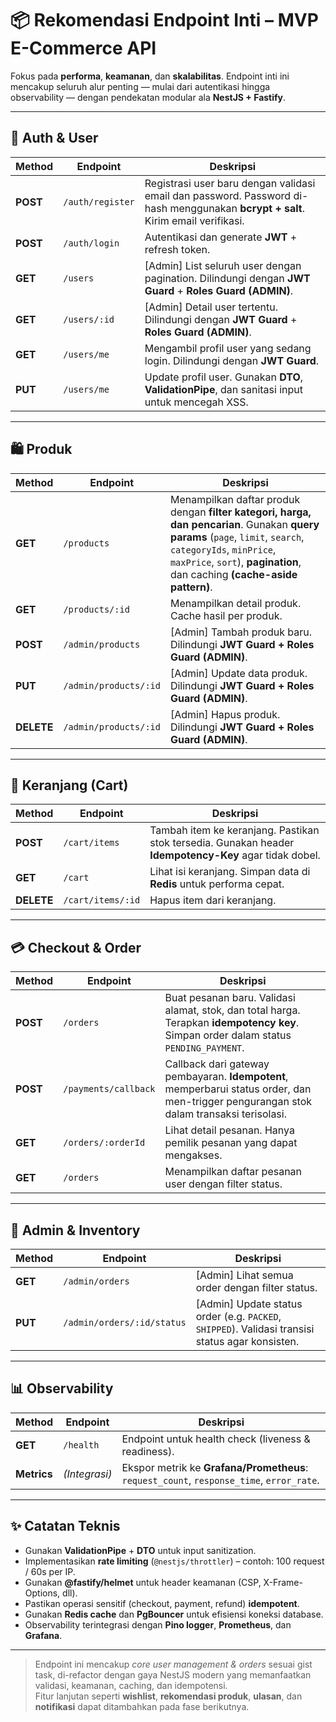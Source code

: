# 📦 Rekomendasi Endpoint Inti – MVP E-Commerce API

Fokus pada **performa**, **keamanan**, dan **skalabilitas**. Endpoint inti ini mencakup seluruh alur penting — mulai dari autentikasi hingga observability — dengan pendekatan modular ala **NestJS + Fastify**.

---

## 🔐 Auth & User

| Method   | Endpoint         | Deskripsi                                                                                                                        |
| -------- | ---------------- | -------------------------------------------------------------------------------------------------------------------------------- |
| **POST** | `/auth/register` | Registrasi user baru dengan validasi email dan password. Password di-hash menggunakan **bcrypt + salt**. Kirim email verifikasi. |
| **POST** | `/auth/login`    | Autentikasi dan generate **JWT** + refresh token.                                                                                |
| **GET**  | `/users`         | [Admin] List seluruh user dengan pagination. Dilindungi dengan **JWT Guard** + **Roles Guard (ADMIN)**.                          |
| **GET**  | `/users/:id`     | [Admin] Detail user tertentu. Dilindungi dengan **JWT Guard** + **Roles Guard (ADMIN)**.                                         |
| **GET**  | `/users/me`      | Mengambil profil user yang sedang login. Dilindungi dengan **JWT Guard**.                                                        |
| **PUT**  | `/users/me`      | Update profil user. Gunakan **DTO**, **ValidationPipe**, dan sanitasi input untuk mencegah XSS.                                  |

---

## 🛍️ Produk

| Method     | Endpoint              | Deskripsi                                                                                                                                                    |
| ---------- | --------------------- | ------------------------------------------------------------------------------------------------------------------------------------------------------------ |
| **GET**    | `/products`           | Menampilkan daftar produk dengan **filter kategori, harga, dan pencarian**. Gunakan **query params** (`page`, `limit`, `search`, `categoryIds`, `minPrice`, `maxPrice`, `sort`), **pagination**, dan caching **(cache-aside pattern)**. |
| **GET**    | `/products/:id`       | Menampilkan detail produk. Cache hasil per produk.                                                                                                           |
| **POST**   | `/admin/products`     | [Admin] Tambah produk baru. Dilindungi **JWT Guard + Roles Guard (ADMIN)**.                                                                                  |
| **PUT**    | `/admin/products/:id` | [Admin] Update data produk. Dilindungi **JWT Guard + Roles Guard (ADMIN)**.                                                                                  |
| **DELETE** | `/admin/products/:id` | [Admin] Hapus produk. Dilindungi **JWT Guard + Roles Guard (ADMIN)**.                                                                                        |

---

## 🛒 Keranjang (Cart)

| Method     | Endpoint          | Deskripsi                                                                                       |
| ---------- | ----------------- | ----------------------------------------------------------------------------------------------- |
| **POST**   | `/cart/items`     | Tambah item ke keranjang. Pastikan stok tersedia. Gunakan header **Idempotency-Key** agar tidak dobel. |
| **GET**    | `/cart`           | Lihat isi keranjang. Simpan data di **Redis** untuk performa cepat.                             |
| **DELETE** | `/cart/items/:id` | Hapus item dari keranjang.                                                                      |

---

## 💳 Checkout & Order

| Method   | Endpoint             | Deskripsi                                                                                                                                |
| -------- | -------------------- | ---------------------------------------------------------------------------------------------------------------------------------------- |
| **POST** | `/orders`            | Buat pesanan baru. Validasi alamat, stok, dan total harga. Terapkan **idempotency key**. Simpan order dalam status `PENDING_PAYMENT`.    |
| **POST** | `/payments/callback` | Callback dari gateway pembayaran. **Idempotent**, memperbarui status order, dan men-trigger pengurangan stok dalam transaksi terisolasi. |
| **GET**  | `/orders/:orderId`   | Lihat detail pesanan. Hanya pemilik pesanan yang dapat mengakses.                                                                        |
| **GET**  | `/orders`            | Menampilkan daftar pesanan user dengan filter status.                                                                                    |

---

## 🧾 Admin & Inventory

| Method  | Endpoint                   | Deskripsi                                                                                        |
| ------- | -------------------------- | ------------------------------------------------------------------------------------------------ |
| **GET** | `/admin/orders`            | [Admin] Lihat semua order dengan filter status.                                                  |
| **PUT** | `/admin/orders/:id/status` | [Admin] Update status order (e.g. `PACKED`, `SHIPPED`). Validasi transisi status agar konsisten. |

---

## 📊 Observability

| Method      | Endpoint      | Deskripsi                                                                                |
| ----------- | ------------- | ---------------------------------------------------------------------------------------- |
| **GET**     | `/health`     | Endpoint untuk health check (liveness & readiness).                                      |
| **Metrics** | _(Integrasi)_ | Ekspor metrik ke **Grafana/Prometheus**: `request_count`, `response_time`, `error_rate`. |

---

## ✨ Catatan Teknis

- Gunakan **ValidationPipe** + **DTO** untuk input sanitization.
- Implementasikan **rate limiting** (`@nestjs/throttler`) – contoh: 100 request / 60s per IP.
- Gunakan **@fastify/helmet** untuk header keamanan (CSP, X-Frame-Options, dll).
- Pastikan operasi sensitif (checkout, payment, refund) **idempotent**.
- Gunakan **Redis cache** dan **PgBouncer** untuk efisiensi koneksi database.
- Observability terintegrasi dengan **Pino logger**, **Prometheus**, dan **Grafana**.

---

> Endpoint ini mencakup _core user management & orders_ sesuai gist task, di-refactor dengan gaya NestJS modern yang memanfaatkan validasi, keamanan, caching, dan idempotensi.  
> Fitur lanjutan seperti **wishlist**, **rekomendasi produk**, **ulasan**, dan **notifikasi** dapat ditambahkan pada fase berikutnya.
